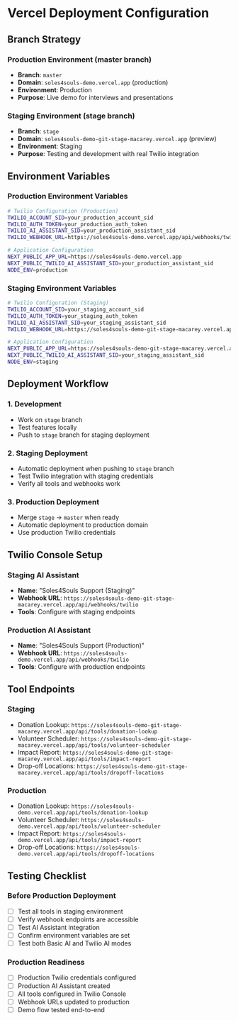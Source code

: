 # Vercel Deployment Configuration

## Branch Strategy

### Production Environment (master branch)
- **Branch**: `master`
- **Domain**: `soles4souls-demo.vercel.app` (production)
- **Environment**: Production
- **Purpose**: Live demo for interviews and presentations

### Staging Environment (stage branch)
- **Branch**: `stage`
- **Domain**: `soles4souls-demo-git-stage-macarey.vercel.app` (preview)
- **Environment**: Staging
- **Purpose**: Testing and development with real Twilio integration

## Environment Variables

### Production Environment Variables
```bash
# Twilio Configuration (Production)
TWILIO_ACCOUNT_SID=your_production_account_sid
TWILIO_AUTH_TOKEN=your_production_auth_token
TWILIO_AI_ASSISTANT_SID=your_production_assistant_sid
TWILIO_WEBHOOK_URL=https://soles4souls-demo.vercel.app/api/webhooks/twilio

# Application Configuration
NEXT_PUBLIC_APP_URL=https://soles4souls-demo.vercel.app
NEXT_PUBLIC_TWILIO_AI_ASSISTANT_SID=your_production_assistant_sid
NODE_ENV=production
```

### Staging Environment Variables
```bash
# Twilio Configuration (Staging)
TWILIO_ACCOUNT_SID=your_staging_account_sid
TWILIO_AUTH_TOKEN=your_staging_auth_token
TWILIO_AI_ASSISTANT_SID=your_staging_assistant_sid
TWILIO_WEBHOOK_URL=https://soles4souls-demo-git-stage-macarey.vercel.app/api/webhooks/twilio

# Application Configuration
NEXT_PUBLIC_APP_URL=https://soles4souls-demo-git-stage-macarey.vercel.app
NEXT_PUBLIC_TWILIO_AI_ASSISTANT_SID=your_staging_assistant_sid
NODE_ENV=staging
```

## Deployment Workflow

### 1. Development
- Work on `stage` branch
- Test features locally
- Push to `stage` branch for staging deployment

### 2. Staging Deployment
- Automatic deployment when pushing to `stage` branch
- Test Twilio integration with staging credentials
- Verify all tools and webhooks work

### 3. Production Deployment
- Merge `stage` → `master` when ready
- Automatic deployment to production domain
- Use production Twilio credentials

## Twilio Console Setup

### Staging AI Assistant
- **Name**: "Soles4Souls Support (Staging)"
- **Webhook URL**: `https://soles4souls-demo-git-stage-macarey.vercel.app/api/webhooks/twilio`
- **Tools**: Configure with staging endpoints

### Production AI Assistant
- **Name**: "Soles4Souls Support (Production)"
- **Webhook URL**: `https://soles4souls-demo.vercel.app/api/webhooks/twilio`
- **Tools**: Configure with production endpoints

## Tool Endpoints

### Staging
- Donation Lookup: `https://soles4souls-demo-git-stage-macarey.vercel.app/api/tools/donation-lookup`
- Volunteer Scheduler: `https://soles4souls-demo-git-stage-macarey.vercel.app/api/tools/volunteer-scheduler`
- Impact Report: `https://soles4souls-demo-git-stage-macarey.vercel.app/api/tools/impact-report`
- Drop-off Locations: `https://soles4souls-demo-git-stage-macarey.vercel.app/api/tools/dropoff-locations`

### Production
- Donation Lookup: `https://soles4souls-demo.vercel.app/api/tools/donation-lookup`
- Volunteer Scheduler: `https://soles4souls-demo.vercel.app/api/tools/volunteer-scheduler`
- Impact Report: `https://soles4souls-demo.vercel.app/api/tools/impact-report`
- Drop-off Locations: `https://soles4souls-demo.vercel.app/api/tools/dropoff-locations`

## Testing Checklist

### Before Production Deployment
- [ ] Test all tools in staging environment
- [ ] Verify webhook endpoints are accessible
- [ ] Test AI Assistant integration
- [ ] Confirm environment variables are set
- [ ] Test both Basic AI and Twilio AI modes

### Production Readiness
- [ ] Production Twilio credentials configured
- [ ] Production AI Assistant created
- [ ] All tools configured in Twilio Console
- [ ] Webhook URLs updated to production
- [ ] Demo flow tested end-to-end
